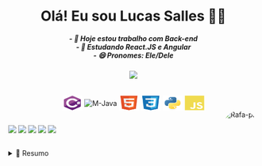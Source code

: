 <h1  align='center'>
  Olá! Eu sou Lucas Salles 👨‍💻
</h1>
<h5 align='center'>
- 🔭 Hoje estou trabalho com Back-end </br>
- 🌱 Estudando React.JS e Angular </br>
- 😄 Pronomes: Ele/Dele </br>
</h5>
<p align='center'>
  <a href="#"><img src="https://github-readme-stats.vercel.app/api?username=munnyz&show_icons=true&count_private=true&theme=dark" width="350"></a>
</p>

<div style="display: inline_block" align='center'><br>
  <img align="center" alt="M-Csharp" height="30" width="40" src="https://raw.githubusercontent.com/devicons/devicon/master/icons/csharp/csharp-original.svg">
  <img align="center" alt="M-Java" height="30" width="40" src="https://cdn.jsdelivr.net/gh/devicons/devicon/icons/java/java-original-wordmark.svg">
  <img align="center" alt="M-HTML" height="30" width="40" src="https://raw.githubusercontent.com/devicons/devicon/master/icons/html5/html5-original.svg">
  <img align="center" alt="M-CSS" height="30" width="40" src="https://raw.githubusercontent.com/devicons/devicon/master/icons/css3/css3-original.svg">
  <img align="center" alt="M-Python" height="30" width="40" src="https://raw.githubusercontent.com/devicons/devicon/master/icons/python/python-original.svg">
  <img align="center" alt="M-Js" height="30" width="40" src="https://raw.githubusercontent.com/devicons/devicon/master/icons/javascript/javascript-plain.svg">
   </div>
   <img align="right" alt="Rafa-pic" height="150" style="border-radius:50px;" src="https://cdn.discordapp.com/attachments/1019018991416655883/1077957933507285096/download20230203111940.png">

  ##
 
<div> 
   <a href="https://www.linkedin.com/in/luc-salles/" target="_blank"><img src="https://img.shields.io/badge/-LinkedIn-%230077B5?style=for-the-badge&logo=linkedin&logoColor=white" target="_blank"></a>
  <a href="https://www.instagram.com/luk.salles/" target="_blank"><img src="https://img.shields.io/badge/-Instagram-%23E4405F?style=for-the-badge&logo=instagram&logoColor=white" target="_blank"></a>
  <a href = "mailto:lukinhas905@gmail.com"><img src="https://img.shields.io/badge/-Gmail-%23333?style=for-the-badge&logo=gmail&logoColor=white" target="_blank"></a>
  <a href="https://www.youtube.com/channel/UCwfCA2eq-G27jq47AiacQtw" target="_blank"><img src="https://img.shields.io/badge/YouTube-FF0000?style=for-the-badge&logo=youtube&logoColor=white" target="_blank"></a>
    <a href="https://twitter.com/Luc_sayn" target="_blank"><img src="https://img.shields.io/badge/Twitter%20-%231DA1F2.svg?&style=for-the-badge&logo=Twitter&logoColor=white"/></a>
</div>

##

<details>
  <summary>📃 Resumo</summary>
  
  ## Educação
  
- 📖 **Análise e Desenvolvimento de Sistemas**\
📆 2019 - 2021\
📍 **Universidade Estácio de Sá** - Rio de Janeiro, Brasil


![snake gif](https://github.com/munnyz/munnyz/blob/output/github-contribution-grid-snake.svg)
